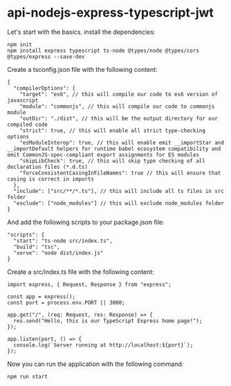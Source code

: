 # api-nodejs-express-typescript-jwt

Let's start with the basics. install the dependencies:

```
npm init
npm install express typescript ts-node @types/node @types/cors @types/express --save-dev
```

Create a tsconfig.json file with the following content:

```
{
  "compilerOptions": {
    "target": "es6", // this will compile our code to es6 version of javascript
    "module": "commonjs", // this will compile our code to commonjs module
    "outDir": "./dist", // this will be the output directory for our compiled code
    "strict": true, // this will enable all strict type-checking options
    "esModuleInterop": true, // this will enable emit __importStar and __importDefault helpers for runtime babel ecosystem compatibility and emit CommonJS-spec-compliant export assignments for ES modules
    "skipLibCheck": true, // this will skip type checking of all declaration files (*.d.ts)
    "forceConsistentCasingInFileNames": true // this will ensure that casing is correct in imports
  },
  "include": ["src/**/*.ts"], // this will include all ts files in src folder
  "exclude": ["node_modules"] // this will exclude node_modules folder
}
```

And add the following scripts to your package.json file:

```
"scripts": {
  "start": "ts-node src/index.ts",
  "build": "tsc",
  "serve": "node dist/index.js"
}
```

Create a src/index.ts file with the following content:

```
import express, { Request, Response } from "express";

const app = express();
const port = process.env.PORT || 3000;

app.get("/", (req: Request, res: Response) => {
  res.send("Hello, this is our TypeScript Express home page!");
});

app.listen(port, () => {
  console.log(`Server running at http://localhost:${port}`);
});
```

Now you can run the application with the following command:

```
npm run start
```
